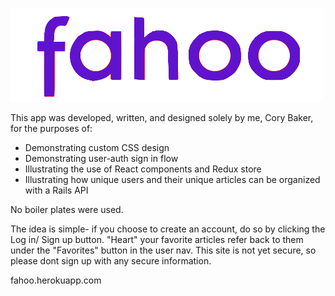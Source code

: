 ![alt text](./images/fahoo.png)

This app was developed, written, and designed solely by me, Cory Baker, for the purposes of:

- Demonstrating custom CSS design
- Demonstrating user-auth sign in flow
- Illustrating the use of React components and Redux store
- Illustrating how unique users and their unique articles can be organized with a Rails API

No boiler plates were used.

The idea is simple- if you choose to create an account, do so by clicking the Log in/ Sign up button. "Heart" your favorite articles refer back to them under the "Favorites" button in the user nav. This site is not yet secure, so please dont sign up with any secure information.

fahoo.herokuapp.com

